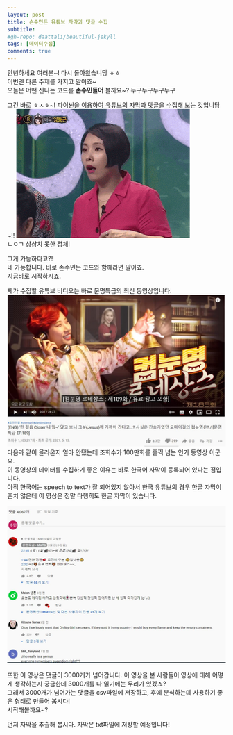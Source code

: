 ```yaml
---
layout: post
title: 손수민든 유튜브 자막과 댓글 수집
subtitle: 
#gh-repo: daattali/beautiful-jekyll
tags: [데이터수집]
comments: true
---
```


안녕하세요 여러분~! 다시 돌아왔습니당 ㅎㅎ   
이번엔 다른 주제를 가지고 말이죠~  
오늘은 어떤 신나는 코드를 **손수민들어** 볼까요~? 두구두구두구두구  
  
  
그건 바로 ㅎㅅㅎ~! 파이썬을 이용하여 유튜브의 자막과 댓글을 수집해 보는 것입니당~!! 
![wow_gif](/assets/img/wow.gif)  
ㄴㅇㄱ 상상치 못한 정체!  
  
그게 가능하다고?!  
네 가능합니다. 바로 손수민든 코드와 함께라면 말이죠.  
지금바로 시작하시죠.  

제가 수집할 유튜브 비디오는 바로 문명특급의 최신 동영상입니다.  
![video_jpg](/assets/img/youtube.JPG)  
다음과 같이 올라온지 얼마 안됐는데 조회수가 100만회를 훌쩍 넘는 인기 동영상 이군요.  
이 동영상의 데이터를 수집하기 좋은 이유는 바로 한국어 자막이 등록되어 있다는 점입니다.  
아직 한국어는 speech to text가 잘 되어있지 않아서 한국 유튜브의 경우 한글 자막이 흔치 않은데 이 영상은 정말 다행히도 한글 자막이 있습니다. 

![video_jpg](/assets/img/comment.JPG)  

또한 이 영상은 댓글이 3000개가 넘어갑니다. 이 영상을 본 사람들이 영상에 대해 어떻게 생각하는지 궁금한데 3000개를 다 읽기에는 무리가 있겠죠?  
그래서 3000개가 넘어가는 댓글을 csv파일에 저장하고, 후에 분석하는데 사용하기 좋은 형태로 만들어 봅시다!  
시작해볼까요~?  
  
먼저 자막을 추출해 봅시다. 자막은 txt파일에 저장할 예정입니다!  



